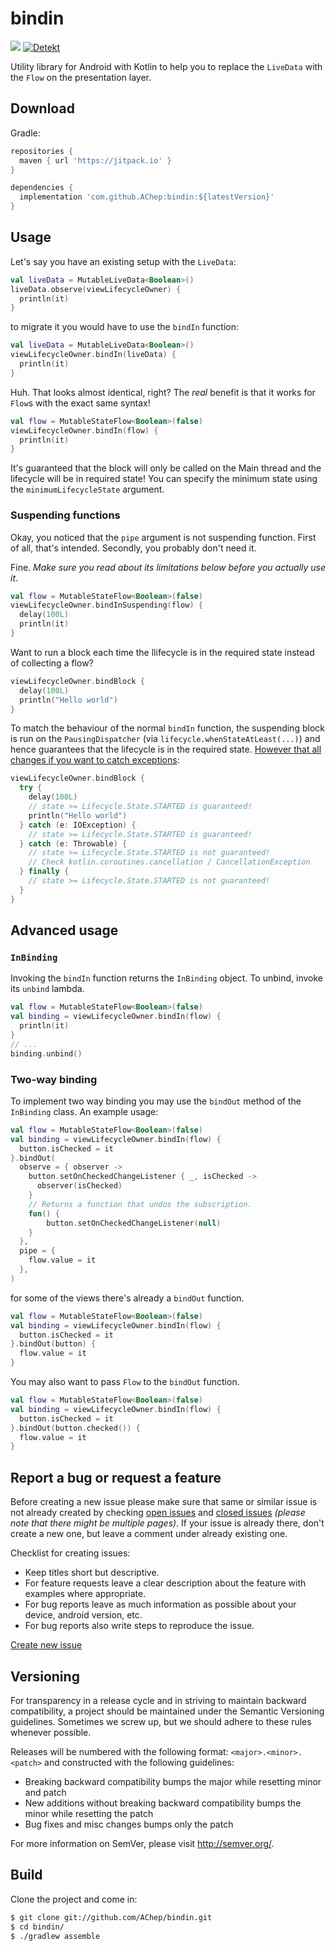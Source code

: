 # bindin

[![](https://jitpack.io/v/AChep/bindin.svg)](https://jitpack.io/#AChep/bindin)
[![Detekt](https://github.com/AChep/bindin/actions/workflows/detekt.yaml/badge.svg)](https://github.com/AChep/bindin/actions/workflows/detekt.yaml)

Utility library for Android with Kotlin to help you to replace the `LiveData` with the `Flow` on the presentation layer.

## Download
Gradle:
```groovy
repositories {
  maven { url 'https://jitpack.io' }
}

dependencies {
  implementation 'com.github.AChep:bindin:${latestVersion}'
}
```

## Usage
Let's say you have an existing setup with the `LiveData`:
```kotlin
val liveData = MutableLiveData<Boolean>()
liveData.observe(viewLifecycleOwner) {
  println(it)
}
```

to migrate it you would have to use the `bindIn` function:
```kotlin
val liveData = MutableLiveData<Boolean>()
viewLifecycleOwner.bindIn(liveData) {
  println(it)
}
```

Huh. That looks almost identical, right? The _real_ benefit is that it works for `Flow`s with the exact same syntax!
```kotlin
val flow = MutableStateFlow<Boolean>(false)
viewLifecycleOwner.bindIn(flow) {
  println(it)
}
```

It's guaranteed that the block will only be called on the Main thread and the lifecycle will be in required state!
You can specify the minimum state using the `minimumLifecycleState` argument.

### Suspending functions

Okay, you noticed that the `pipe` argument is not suspending function. First of all, that's intended. Secondly, you probably don't need it. 

Fine. _Make sure you read about its limitations below before you actually use it_.

```kotlin
val flow = MutableStateFlow<Boolean>(false)
viewLifecycleOwner.bindInSuspending(flow) {
  delay(100L)
  println(it)
}
```

Want to run a block each time the llifecycle is in the required state instead of collecting a flow?

```kotlin
viewLifecycleOwner.bindBlock {
  delay(100L)
  println("Hello world")
}
```

To match the behaviour of the normal `bindIn` function, the suspending block is run on the `PausingDispatcher` (via `lifecycle.whenStateAtLeast(...)`) and hence guarantees that the lifecycle is in the required state. [However that all changes if you want to catch exceptions](https://kotlinlang.org/api/latest/jvm/stdlib/kotlin.coroutines.cancellation/-cancellation-exception/):

```kotlin
viewLifecycleOwner.bindBlock {
  try {
    delay(100L)
    // state >= Lifecycle.State.STARTED is guaranteed!
    println("Hello world")
  } catch (e: IOException) {
    // state >= Lifecycle.State.STARTED is guaranteed!
  } catch (e: Throwable) {
    // state >= Lifecycle.State.STARTED is not guaranteed!
    // Check kotlin.coroutines.cancellation / CancellationException
  } finally {
    // state >= Lifecycle.State.STARTED is not guaranteed!
  }
}
```

## Advanced usage

### `InBinding`

Invoking the `bindIn` function returns the `InBinding` object. To unbind, invoke its `unbind` lambda.
```kotlin
val flow = MutableStateFlow<Boolean>(false)
val binding = viewLifecycleOwner.bindIn(flow) {
  println(it)
}
// ...
binding.unbind()
```

### Two-way binding

To implement two way binding you may use the `bindOut` method of the `InBinding` class. An example
usage:
```kotlin
val flow = MutableStateFlow<Boolean>(false)
val binding = viewLifecycleOwner.bindIn(flow) {
  button.isChecked = it
}.bindOut(
  observe = { observer ->
    button.setOnCheckedChangeListener { _, isChecked ->
      observer(isChecked)
    }
    // Returns a function that undos the subscription.
    fun() {
        button.setOnCheckedChangeListener(null)
    }
  },
  pipe = {
    flow.value = it
  },
)
```
for some of the views there's already a `bindOut` function.
```kotlin
val flow = MutableStateFlow<Boolean>(false)
val binding = viewLifecycleOwner.bindIn(flow) {
  button.isChecked = it
}.bindOut(button) {
  flow.value = it
}
```

You may also want to pass `Flow` to the `bindOut` function.
```kotlin
val flow = MutableStateFlow<Boolean>(false)
val binding = viewLifecycleOwner.bindIn(flow) {
  button.isChecked = it
}.bindOut(button.checked()) {
  flow.value = it
}
```

## Report a bug or request a feature

Before creating a new issue please make sure that same or similar issue is not already created by checking [open issues][2] and [closed issues][3] *(please note that there might be multiple pages)*. If your issue is already there, don't create a new one, but leave a comment under already existing one.

Checklist for creating issues:

- Keep titles short but descriptive.
- For feature requests leave a clear description about the feature with examples where appropriate.
- For bug reports leave as much information as possible about your device, android version, etc.
- For bug reports also write steps to reproduce the issue.

[Create new issue][1]

## Versioning

For transparency in a release cycle and in striving to maintain backward compatibility, a project should be maintained under the Semantic Versioning guidelines. Sometimes we screw up, but we should adhere to these rules whenever possible.

Releases will be numbered with the following format: `<major>.<minor>.<patch>` and constructed with the following guidelines:
- Breaking backward compatibility bumps the major while resetting minor and patch
- New additions without breaking backward compatibility bumps the minor while resetting the patch
- Bug fixes and misc changes bumps only the patch

For more information on SemVer, please visit http://semver.org/.

## Build

Clone the project and come in:

``` bash
$ git clone git://github.com/AChep/bindin.git
$ cd bindin/
$ ./gradlew assemble
```

[1]: https://github.com/AChep/bindin/issues/new
[2]: https://github.com/AChep/bindin/issues?state=open
[3]: https://github.com/AChep/bindin/issues?state=closed
[4]: https://github.com/AChep/bindin/tree/master/sample
